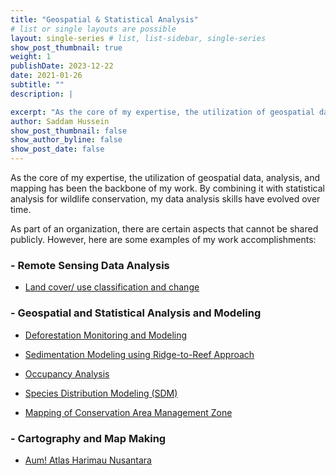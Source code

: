```yaml
---
title: "Geospatial & Statistical Analysis"
# list or single layouts are possible
layout: single-series # list, list-sidebar, single-series
show_post_thumbnail: true
weight: 1
publishDate: 2023-12-22
date: 2021-01-26
subtitle: ""
description: |

excerpt: "As the core of my expertise, the utilization of geospatial data, analysis, and mapping has been the backbone of my work. By combining it with statistical analysis for wildlife conservation, my data analysis skills have evolved over time."
author: Saddam Hussein
show_post_thumbnail: false
show_author_byline: false
show_post_date: false
---
```


As the core of my expertise, the utilization of geospatial data, analysis, and mapping has been the backbone of my work. By combining it with statistical analysis for wildlife conservation, my data analysis skills have evolved over time.

As part of an organization, there are certain aspects that cannot be shared publicly. However, here are some examples of my work accomplishments:

### - Remote Sensing Data Analysis

- [Land cover/ use classification and change](https://saddam.id/collection/geospatial-statistical-analysis/lulc/)

### - Geospatial and Statistical Analysis and Modeling

- [Deforestation Monitoring and Modeling](https://saddam.id/collection/geospatial-statistical-analysis/deforestation/)

- [Sedimentation Modeling using Ridge-to-Reef Approach](https://saddam.id/collection/geospatial-statistical-analysis/sedimentation-r2r/)

- [Occupancy Analysis](https://saddam.id/collection/geospatial-statistical-analysis/occupancy/)

- [Species Distribution Modeling (SDM)](https://saddam.id/collection/geospatial-statistical-analysis/sdm/)

- [Mapping of Conservation Area Management Zone](https://saddam.id/collection/geospatial-statistical-analysis/zoning/)

### - Cartography and Map Making
- [Aum! Atlas Harimau Nusantara](https://saddam.id/collection/map/aum/)
